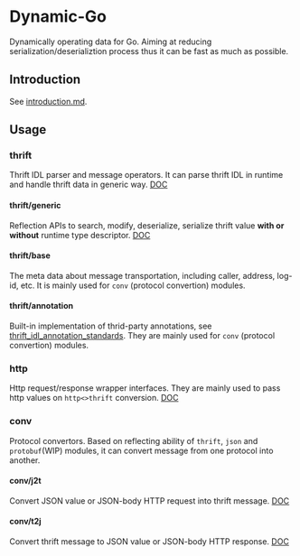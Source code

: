 # Dynamic-Go
Dynamically operating data for Go. Aiming at reducing serialization/deserializtion process thus it can be fast as much as possible.

## Introduction
See [introduction.md](introduction.md).

## Usage
### thrift
Thrift IDL parser and message operators. It can parse thrift IDL in runtime and handle thrift data in generic way.
[DOC](thrift/README.md)

#### thrift/generic
Reflection APIs to search, modify, deserialize, serialize thrift value **with or without** runtime type descriptor.
[DOC](thrift/generic/README.md)

#### thrift/base 
The meta data about message transportation, including caller, address, log-id, etc. It is mainly used for `conv` (protocol convertion) modules.

#### thrift/annotation 
Built-in implementation of thrid-party annotations, see [thrift_idl_annotation_standards](https://www.cloudwego.io/docs/kitex/tutorials/advanced-feature/generic-call/thrift_idl_annotation_standards/). They are mainly used for `conv` (protocol convertion) modules. 

### http
Http request/response wrapper interfaces. They are mainly used to pass http values on `http<>thrift` conversion. 
[DOC](http/README.md)

### conv
Protocol convertors. Based on reflecting ability of `thrift`, `json` and `protobuf`(WIP) modules, it can convert message from one protocol into another. 

#### conv/j2t
Convert JSON value or JSON-body HTTP request into thrift message.
[DOC](conv/j2t/README.md)

#### conv/t2j
Convert thrift message to JSON value or JSON-body HTTP response.
[DOC](conv/t2j/README.md)